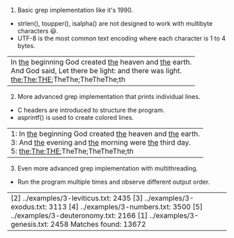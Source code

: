 1) Basic grep implementation like it's 1990.
* strlen(), toupper(), isalpha() are not designed to work with multibyte characters 😃️.
* UTF-8 is the most common text encoding where each character is 1 to 4 bytes.
<table><tr><td>
In <ins>the</ins> beginning God created <ins>the</ins> heaven and <ins>the</ins> earth.<br>
And God said, Let there be light: and there was light.<br>
<ins>the</ins>;<ins>The</ins>;<ins>THE</ins>;TheThe;TheTheThe;th
</table></tr></td>

2) More advanced grep implementation that prints individual lines.
* C headers are introduced to structure the program.
* asprintf() is used to create colored lines.
<table><tr><td>
1: In <ins>the</ins> beginning God created <ins>the</ins> heaven and <ins>the</ins> earth.<br>
3: And <ins>the</ins> evening and <ins>the</ins> morning were <ins>the</ins> third day.<br>
5: <ins>the</ins>;<ins>The</ins>;<ins>THE</ins>;TheThe;TheTheThe;th
</table></tr></td>

3) Even more advanced grep implementation with multithreading.
* Run the program multiple times and observe different output order.
<table><tr><td>
[2] ../examples/3-leviticus.txt: 2435
[3] ../examples/3-exodus.txt: 3113
[4] ../examples/3-numbers.txt: 3500
[5] ../examples/3-deuteronomy.txt: 2166
[1] ../examples/3-genesis.txt: 2458
Matches found: 13672
</table></tr></td>
